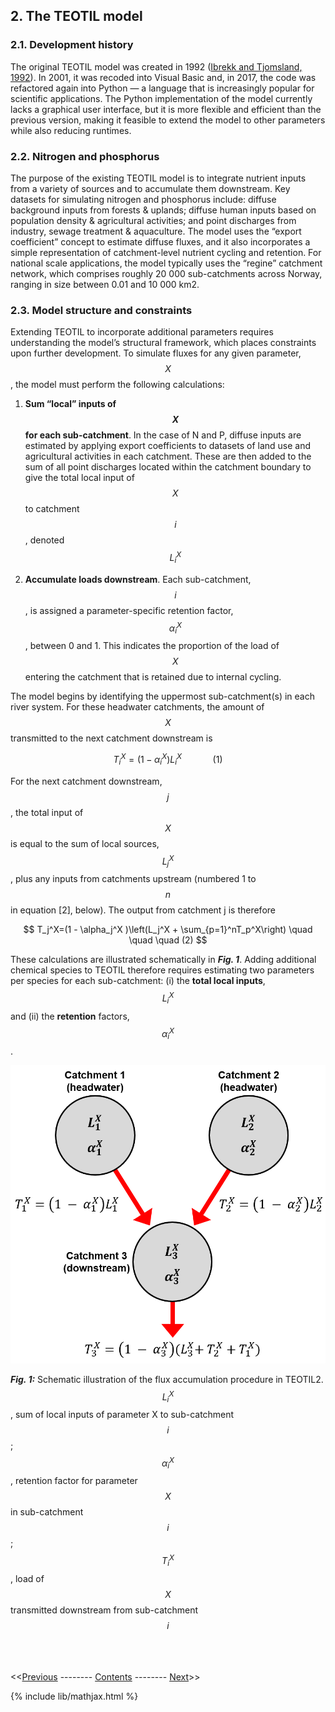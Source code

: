 ## 2. The TEOTIL model

### 2.1. Development history

The original TEOTIL model was created in 1992 ([Ibrekk and Tjomsland, 1992](https://niva.brage.unit.no/niva-xmlui/handle/11250/206972)). In 2001, it was recoded into Visual Basic and, in 2017, the code was refactored again into Python — a language that is increasingly popular for scientific applications. The Python implementation of the model currently lacks a graphical user interface, but it is more flexible and efficient than the previous version, making it feasible to extend the model to other parameters while also reducing runtimes.

### 2.2. Nitrogen and phosphorus

The purpose of the existing TEOTIL model is to integrate nutrient inputs from a variety of sources and to accumulate them downstream. Key datasets for simulating nitrogen and phosphorus include: diffuse background inputs from forests & uplands; diffuse human inputs based on population density & agricultural activities; and point discharges from industry, sewage treatment & aquaculture. The model uses the “export coefficient” concept to estimate diffuse fluxes, and it also incorporates a simple representation of catchment-level nutrient cycling and retention. For national scale applications, the model typically uses the “regine” catchment network, which comprises roughly 20 000 sub-catchments across Norway, ranging in size between 0.01 and 10 000 km2.

### 2.3. Model structure and constraints

Extending TEOTIL to incorporate additional parameters requires understanding the model’s structural framework, which places constraints upon further development. To simulate fluxes for any given parameter, $$X$$, the model must perform the following calculations: 

 1. **Sum “local” inputs of $$X$$ for each sub-catchment**. In the case of N and P, diffuse inputs are estimated by applying export coefficients to datasets of land use and agricultural activities in each catchment. These are then added to the sum of all point discharges located within the catchment boundary to give the total local input of $$X$$ to catchment $$i$$, denoted $$L_i^X$$

 2. **Accumulate loads downstream**. Each sub-catchment, $$i$$, is assigned a parameter-specific retention factor, $$\alpha_i^X$$, between 0 and 1. This indicates the proportion of the load of $$X$$ entering the catchment that is retained due to internal cycling. 

The model begins by identifying the uppermost sub-catchment(s) in each river system. For these headwater catchments, the amount of $$X$$ transmitted to the next catchment downstream is

$$
T_i^X=(1 - \alpha_i^X ) L_i^X \quad \quad \quad (1)
$$

For the next catchment downstream, $$j$$, the total input of $$X$$ is equal to the sum of local sources, $$L_j^X$$, plus any inputs from catchments upstream (numbered 1 to $$n$$ in equation [2], below). The output from catchment j is therefore

$$
T_j^X=(1 - \alpha_j^X )\left(L_j^X + \sum_{p=1}^nT_p^X\right) \quad \quad \quad (2)
$$

These calculations are illustrated schematically in ***Fig. 1***. Adding additional chemical species to TEOTIL therefore requires estimating two parameters per species for each sub-catchment: (i) the **total local inputs**, $$L_i^X$$ and (ii) the **retention** factors, $$\alpha_i^X$$.

<p align="center">
  <img src="../images/model_schematic.png" alt="Model schematic" width="600" />
</p>

***Fig. 1:*** Schematic illustration of the flux accumulation procedure in TEOTIL2. $$L_i^X$$, sum of local inputs of parameter X to sub-catchment $$i$$; $$\alpha_i^X$$, retention factor for parameter $$X$$ in sub-catchment $$i$$; $$T_i^X$$, load of $$X$$ transmitted downstream from sub-catchment $$i$$

\
\
\
<<[Previous](01_metal_behaviour.html) -------- [Contents](00_intro_and_toc.html) -------- [Next]()>>

{% include lib/mathjax.html %}